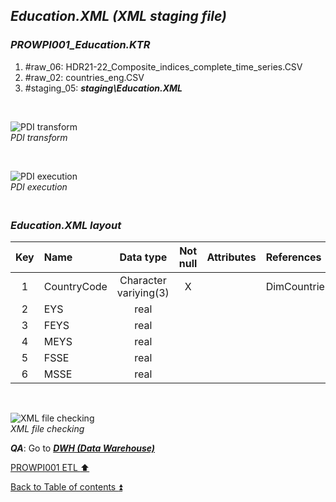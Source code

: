 ## **_Education.XML (XML staging file)_**  

### **_PROWPI001\_Education.KTR_**  
  1. #raw_06: HDR21-22_Composite_indices_complete_time_series.CSV  
  2. #raw_02: countries_eng.CSV  
  3. #staging_05: **_staging\Education.XML_**  
 
   <p><br></p>  

  ![PDI transform](https://i.imgur.com/E1pOonB.png)  
  _PDI transform_  

  <p><br></p>  

  ![PDI execution](https://i.imgur.com/eczLhvU.png)  
  _PDI execution_ 

### **_<p><br>Education.XML layout</p>_**  

  | Key	| Name                  | Data type             | Not null | Attributes | References            | Description | Metadata |
  | :-: | :-------------------- | :-------------------: | :------: | :--------- | :-------------------- | :-----------| :------- |
  | 1   | CountryCode           | Character variying(3) | X        |            | DimCountries          | PK,FK       | m001     |
  | 2   | EYS                   | real                  |          |            |                       |             | m017     |
  | 3   | FEYS                  | real                  |          |            |                       |             | m018     |
  | 4   | MEYS                  | real                  |          |            |                       |             | m019     |
  | 5   | FSSE                  | real                  |          |            |                       |             | m020     |
  | 6   | MSSE                  | real                  |          |            |                       |             | m021     | 

   <p><br></p>  
 
  ![XML file checking](https://i.imgur.com/zfeATj9.png)  
  _XML file checking_

  **_QA_**: Go to **_[DWH (Data Warehouse)](dwh.md)_**  

[PROWPI001 ETL :arrow_up:](prowpi001_etl.md)  

[Back to Table of contents :arrow_double_up:](../README.md)
